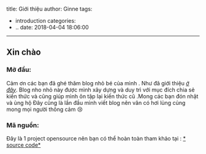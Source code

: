 title: Giới thiệu
author: Ginne
tags:
  - introduction
categories:
  - ..
date: 2018-04-04 18:06:00
---
## Xin chào
### Mở đầu:
Cảm ơn các bạn đã ghé thăm blog nhỏ bé của mình .
Như đã giới thiệu [*ở đây*](/about). Blog nho nhỏ này được mình xây dựng và duy trì với mục đích chia sẻ kiến thức và cũng giúp mình ôn tập lại kiến thức cũ .Mong các bạn đón nhật và ủng hộ Đây cũng là lần đầu mình viết blog nên văn có hơi lủng củng mong mọi người thông cảm :cry:
### Mã nguồn:
Đây là 1 project opensource nên bạn có thể hoàn toàn tham khảo tại : [* source code*](http://github.com/shentury/blog)